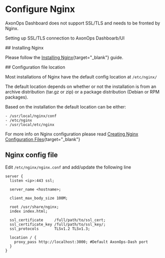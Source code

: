 # Configure Nginx

AxonOps Dashboard does not support SSL/TLS and needs to be fronted by Nginx.

Setting up SSL/TLS connection to AxonOps Dashboarb/UI

## Installing Nginx

Please follow the [Installing Nginx](https://docs.nginx.com/nginx/admin-guide/installing-nginx/installing-nginx-open-source/){target="_blank"} guide.

## Configuration file location

Most installations of Nginx have the default config location at `/etc/nginx/`

The default location depends on whether or not the installation is from an archive distribution (tar.gz or zip) or a package distribution (Debian or RPM packages).

Based on the installation the default location can be either:

```
- /usr/local/nginx/conf
- /etc/nginx
- /usr/local/etc/nginx
```

For more info on Nginx configuration please read [Creating Nginx Configuration Files](https://docs.nginx.com/nginx/admin-guide/basic-functionality/managing-configuration-files/#:~:text=By%20default%20the%20file%20is,local%2Fetc%2Fnginx.){target="_blank"}

## Nginx config file 

Edit `/etc/nginx/nginx.conf` and add/update the following line


```
server {
  listen <ip>:443 ssl;

  server_name <hostname>;

  client_max_body_size 100M;

  root /usr/share/nginx;
  index index.html;

  ssl_certificate     /full/path/to/ssl_cert;
  ssl_certificate_key /full/path/to/ssl_key/;
  ssl_protocols       TLSv1.2 TLSv1.3;

  location / {
    proxy_pass http://localhost:3000; #Default AxonOps-Dash port
  }
}
```
